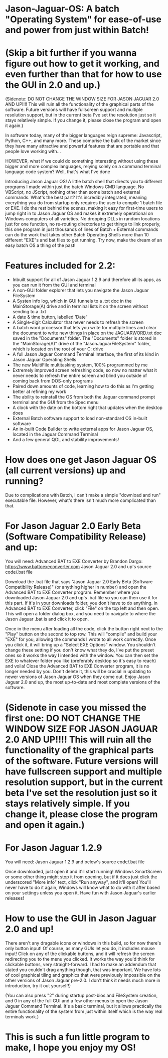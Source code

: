 # Jason-Jaguar-OS: A batch "Operating System" for ease-of-use and power from just within Batch!

# (Skip a bit further if you wanna figure out how to get it working, and even further than that for how to use the GUI in 2.0 and up.)

(Sidenote: DO NOT CHANGE THE WINDOW SIZE FOR JASON JAGUAR 2.0 AND UP!!!! This will ruin all the functionality of the graphical parts of the software. Future versions will have fullscreen support and multiple resolution support, but in the current beta I've set the resolution just so it stays relatively simple. If you change it, please close the program and open it again.)

In software today, many of the bigger languages reign supreme: Javascript, Python, C++, and many more. These comprise the bulk of the market since they have many attractive and powerful features that are portable and that people love working with...

HOWEVER, what if we could do something interesting without using these bigger and more complex languages, relying solely on a command terminal language code system? Well, that's what I've done

Introducing Jason Jaguar OS! A little batch shell that directs you to different programs I made within just the batch Windows CMD language. No VBScript, no JScript, nothing other than some batch and external commands. What's the best part? It's incredibly integrated, meaning everything you do from startup only requires the user to compile 1 batch file or EXE. I do the rest behind the scenes, making it easy for first-time users to jump right in to Jason Jaguar OS and makes it extremely operational on Windows computers of all varieties. No dropping DLLs in random locations just for one function, no re-routing directories to get things to link properly, this one program in just thousands of lines of Batch + External commands can do the work that takes other Batch Operating Shells more than 10 different "EXE"s and bat files to get running. Try now, make the dream of an easy batch OS a thing of the past!


# Features included for 2.2:

- Inbuilt support for all of Jason Jaguar 1.2.9 and therefore all its apps, as you can run it from the GUI and terminal
- A non-GUI folder explorer that lets you navigate the Jason Jaguar FileSystem
- A Systen info log, which in GUI funnels to a .txt doc in the MainStorage(A) drive and in terminal lists it on the screen without sending to a .txt
- A date & time button, labelled 'Date'
- A Single-digit Calculator that never needs to refresh the screen
- A batch word processor that lets you write for multiple lines and clear the document to write new things in place on the JAGUARWORD.txt doc saved in the "Documents" folder. The "Documents" folder is stored in the "MainStorage(A)" drive of the "JasonJaguarFileSystem" folder, which is located on the root of your C: drive
- A full Jason Jaguar Command Terminal Interface, the first of its kind in Jason Jaguar Operating Shells
- The new MultiFile multitasking system, 100% programmed by me
- Extremely improved screen refreshing code, so now no matter what it never needs to refresh the entire screen and blind you outside of coming back from DOS-only programs
- Paired down amounts of code, learning how to do this as I'm getting better at refining my work
- The ability to reinstall the OS from both the Jaguar command prompt terminal and the GUI from the Spec menu
- A clock with the date on the bottom right that updates when the desktop does
- External Batch software support to load non-standard OS in-built software
- An in-built Code Builder to write external apps for Jason Jaguar OS, located in the Jaguar Command Terminal
- And a few general QOL and stability improvements!



# How does one get Jason Jaguar OS (all current versions) up and running?

Due to complications with Batch, I can't make a simple "download and run" executable file. However, what's there isn't much more complicated than that.

# For Jason Jaguar 2.0 Early Beta (Software Compatibility Release) and up:

You will need:
Advanced BAT to EXE Converter by Brandon Dargo: https://www.battoexeconverter.com
Jason Jaguar 2.0 and up's source code/.bat file

Download the .bat file that says "Jason Jaguar 2.0 Early Beta (Software Compatibility Release)" (or anything higher in number) and open the Advanced BAT to EXE Converter program. Remember where you downloaded Jason Jaguar 2.0 and up's .bat file so you can then use it for this part. If it's in your downloads folder, you don't have to do anything. in Advanced BAT to EXE Converter, click "File" on the top left and then open. This will open a folder dialog box, and you need to navigate to where the Jason Jaguar .bat is and click it to open.

Once in the menu after loading all the code, click the button right next to the "Play" button on the second to top row. This will "compile" and build your "EXE" for you, allowing the commands I wrote to all work correctly. Once you click it, it will bring up a "Select EXE Options" window. You shouldn't change these setting if you don't know what they do, I've put the preset ones so it works the way I intended with the window. You can then set the EXE to whatever folder you like (preferably desktop so it's easy to reach) and voila! Close the Advanced BAT to EXE Converter program, it is no longer needed by you. Don't delete it, this will be crucial in updating to newer versions of Jason Jaguar OS when they come out. Enjoy Jason Jaguar 2.0 and up, the most up-to-date and most complete versions of the software.

# (Sidenote in case you missed the first one: DO NOT CHANGE THE WINDOW SIZE FOR JASON JAGUAR 2.0 AND UP!!!! This will ruin all the functionality of the graphical parts of the software. Future versions will have fullscreen support and multiple resolution support, but in the current beta I've set the resolution just so it stays relatively simple. If you change it, please close the program and open it again.)


# For Jason Jaguar 1.2.9

You will need:
Jason Jaguar 1.2.9 and below's source code/.bat file

Once downloaded, just open it and it'll start running! Windows SmartScreen or some other thing might stop it from opening, but if it does just click the underscored "More info" text, click "Run anyway", and it'll open! You'll never have to do it again, Windows will know what to do with it after based on your settings unless you open it. Have fun with Jason Jaguar's earlier releases!





# How to use the GUI in Jason Jaguar 2.0 and up!

There aren't any dragable icons or windows in this build, so for now there's only button input! Of course, as many GUIs let you do, it includes mouse input! Click on any of the clickable buttons, and it will refresh the screen redirecting you to the menu you clicked. It works the way you'd think for clickable buttons, very straight-forward. I had to make an addendum that stated you couldn't drag anything though, that was important. We have lots of cool graphical tiling and graphics that were previously impossible on the other versions of Jason Jaguar pre-2.0. I don't think it needs much more in introduction, try it out yourself!)

(You can also press "2" during startup post-bios and FileSystem creation, and 0 in any of the full GUI and a few other menus to open the Jason Jaguar Command Terminal. It's a basic terminal, but it allows practically the entire functionality of the system from just within itself which is the way real terminals work.)




# This is such a fun little program to make, I hope you enjoy my OS!
